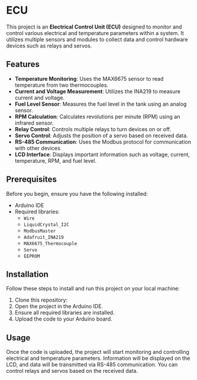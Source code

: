 # ECU

This project is an **Electrical Control Unit (ECU)** designed to monitor and control various electrical and temperature parameters within a system. It utilizes multiple sensors and modules to collect data and control hardware devices such as relays and servos.  
  
## Features  
  
- **Temperature Monitoring**: Uses the MAX6675 sensor to read temperature from two thermocouples.  
- **Current and Voltage Measurement**: Utilizes the INA219 to measure current and voltage.  
- **Fuel Level Sensor**: Measures the fuel level in the tank using an analog sensor.  
- **RPM Calculation**: Calculates revolutions per minute (RPM) using an infrared sensor.  
- **Relay Control**: Controls multiple relays to turn devices on or off.  
- **Servo Control**: Adjusts the position of a servo based on received data.  
- **RS-485 Communication**: Uses the Modbus protocol for communication with other devices.  
- **LCD Interface**: Displays important information such as voltage, current, temperature, RPM, and fuel level.  
  
## Prerequisites  
  
Before you begin, ensure you have the following installed:  
  
- Arduino IDE  
- Required libraries:  
  - `Wire`  
  - `LiquidCrystal_I2C`  
  - `ModbusMaster`  
  - `Adafruit_INA219`  
  - `MAX6675_Thermocouple`  
  - `Servo`  
  - `EEPROM`  
  
## Installation  
  
Follow these steps to install and run this project on your local machine:  
  
1. Clone this repository:  
2. Open the project in the Arduino IDE.  
3. Ensure all required libraries are installed.  
4. Upload the code to your Arduino board.  
  
## Usage  
  
Once the code is uploaded, the project will start monitoring and controlling electrical and temperature parameters. Information will be displayed on the LCD, and data will be transmitted via RS-485 communication. You can control relays and servos based on the received data.  
